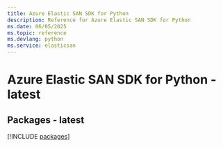 ```yaml
---
title: Azure Elastic SAN SDK for Python
description: Reference for Azure Elastic SAN SDK for Python
ms.date: 06/05/2025
ms.topic: reference
ms.devlang: python
ms.service: elasticsan
---
```

# Azure Elastic SAN SDK for Python - latest
## Packages - latest
[!INCLUDE [packages](elastic-san-index.md)]